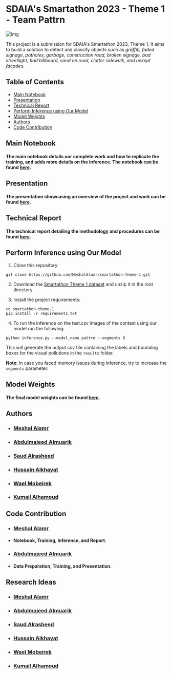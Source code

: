 # SDAIA's Smartathon 2023 - Theme 1 - Team Pattrn


![img](https://user-images.githubusercontent.com/68873733/213890470-69f69f3a-0a07-4e7e-8791-d73b21a0f40a.png)

This project is a submission for SDAIA's Smartathon 2023, Theme 1. It aims to build a solution to detect and classify objects such as *graffiti, faded
signage, potholes, garbage, construction road,
broken signage, bad streetlight, bad billboard,
sand on road, clutter sidewalk, and unkept
facades.*



## Table of Contents

- [Main Notebook](#notebook)
- [Presentation](#presentation)
- [Technical Report](#report)
- [Perform Inference using Our Model](#start)
- [Model Weights](#model)
- [Authors](#authors)
- [Code Contribution](#contrib)

## Main Notebook <a name="notebook" />
#### The main notebook details our complete work and how to replicate the training, and  adds more details on the inference. The notebook can be found [here](https://github.com/MeshalAlamr/smartathon-theme-1/blob/main/main.ipynb).

## Presentation <a name="presentation" />
#### The presentation showcasing an overview of the project and work can be found [here](https://github.com/MeshalAlamr/smartathon-theme-1/blob/main/presentation.pdf).

## Technical Report <a name="report" />
#### The technical report detailing the methodology and procedures can be found [here](https://github.com/MeshalAlamr/smartathon-theme-1/blob/main/report.pdf).

## Perform Inference using Our Model <a name="start" />
1. Clone this repository: <br>
```
git clone https://github.com/MeshalAlamr/smartathon-theme-1.git
```
2. Download the [Smartathon Theme 1 dataset](https://drive.google.com/file/d/1ULqYtd9yomeGz53WBhgRdPRFB37ppeDU/view) and unzip it in the root directory.

3. Install the project requirements:
```
cd smartathon-theme-1
pip install -r requirements.txt
```

4. To run the inference on the test.csv images of the contest using our model run the following:
```
python inference.py --model_name pattrn --segments 8
```
This will generate the output csv file containing the labels and bounding boxes for the visual pollutions in the ``results`` folder.

<b>Note</b>: In case you faced memory issues during inference, try to increase the ``segments`` parameter.


## Model Weights <a name="model" />
#### The final model weights can be found [here](https://github.com/MeshalAlamr/smartathon-theme-1/blob/main/models/pattrn/weights/best.pt).


## Authors <a name="authors"/>
- ### [Meshal Alamr](https://github.com/MeshalAlamr)
- ### [Abdulmajeed Almuarik](https://github.com/CreativeSelf0)
- ### [Saud Alrasheed](https://github.com/saudnr33)
- ### [Hussain Alkhayat](https://github.com/HussainAlkhayat)
- ### [Wael Mobeirek](https://github.com/waelmb)
- ### [Kumail Alhamoud](https://github.com/m1k2zoo)

## Code Contribution <a name="contrib"/>
- ### [Meshal Alamr](https://github.com/MeshalAlamr)
- #### Notebook, Training, Inference, and Report.
- ### [Abdulmajeed Almuarik](https://github.com/CreativeSelf0)
- #### Data Preparation, Training, and Presentation.

## Research Ideas
- ### [Meshal Alamr](https://github.com/MeshalAlamr)
- ### [Abdulmajeed Almuarik](https://github.com/CreativeSelf0)
- ### [Saud Alrasheed](https://github.com/saudnr33)
- ### [Hussain Alkhayat](https://github.com/HussainAlkhayat)
- ### [Wael Mobeirek](https://github.com/waelmb)
- ### [Kumail Alhamoud](https://github.com/m1k2zoo)
